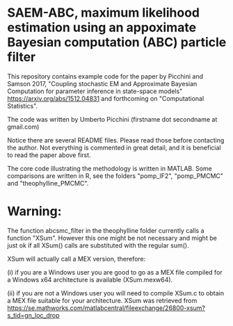 # SAEM-ABC, maximum likelihood estimation using an appoximate Bayesian computation (ABC) particle filter

This repository contains example code for the paper by Picchini and Samson 2017, "Coupling stochastic EM and Approximate Bayesian Computation for parameter inference in state-space models" https://arxiv.org/abs/1512.04831 and forthcoming on "Computational Statistics".

The code was written by Umberto Picchini (firstname dot secondname at gmail.com)

Notice there are several README files. Please read those before contacting the author. Not everything is commented in great detail, and it is beneficial to read the paper above first.

The core code illustrating the methodology is written in MATLAB. Some comparisons are written in R, see the folders "pomp_IF2", "pomp_PMCMC" and "theophylline_PMCMC".

# Warning:
The function abcsmc_filter in the theophylline folder currently calls a function "XSum". However this one might be not necessary and might be just ok if all XSum() calls are substituted with the regular sum().

XSum will actually call a MEX version, therefore:

(i) if you are a Windows user you are good to go as a MEX file compiled for a Windows x64 architecture is available (XSum.mexw64).

(ii) if you are not a Windows user you will need to compile XSum.c to obtain a MEX file suitable for your architecture.
XSum was retrieved from https://se.mathworks.com/matlabcentral/fileexchange/26800-xsum?s_tid=gn_loc_drop
